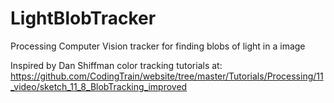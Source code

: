 # LightBlobTracker
Processing Computer Vision tracker for finding blobs of light in a image

Inspired by Dan Shiffman color tracking tutorials at: https://github.com/CodingTrain/website/tree/master/Tutorials/Processing/11_video/sketch_11_8_BlobTracking_improved
